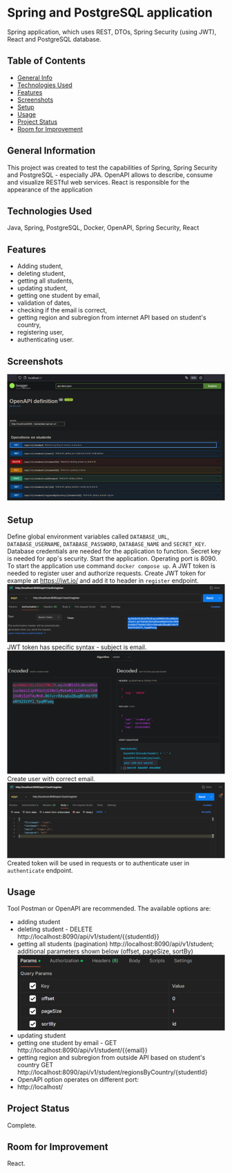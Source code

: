 # Spring and PostgreSQL application
Spring application, which uses REST, DTOs, Spring Security (using JWT), React and PostgreSQL database.

## Table of Contents
* [General Info](#general-information)
* [Technologies Used](#technologies-used)
* [Features](#features)
* [Screenshots](#screenshots)
* [Setup](#setup)
* [Usage](#usage)
* [Project Status](#project-status)
* [Room for Improvement](#room-for-improvement)


## General Information
This project was created to test the capabilities of Spring, Spring Security and PostgreSQL - especially JPA. 
OpenAPI allows to describe, consume and visualize RESTful web services.
React is responsible for the appearance of the application

## Technologies Used
Java, Spring, PostgreSQL, Docker, OpenAPI, Spring Security, React

## Features
- Adding student,
- deleting student,
- getting all students,
- updating student,
- getting one student by email,
- validation of dates,
- checking if the email is correct,
- getting region and subregion from internet API based on student's country,
- registering user,
- authenticating user.


## Screenshots
![img_1.png](img_1.png)

## Setup
Define global environment variables called `DATABASE_URL`, `DATABASE_USERNAME`, `DATABASE_PASSWORD`, `DATABASE_NAME` and `SECRET_KEY`.
Database credentials are needed for the application to function. Secret key is needed for app's security.
Start the application.
Operating port is 8090.
To start the application use command `docker compose up`.
A JWT token is needed to register user and authorize requests. Create JWT token for example at
https://jwt.io/ and add it to header in `register` endpoint. ![img_3.png](img_3.png) JWT token has specific syntax - subject is email. ![img_4.png](img_4.png) Create user with correct email.
![img_2.png](img_2.png)
Created token will be used in requests or to authenticate user in `authenticate` endpoint.

## Usage
Tool Postman or OpenAPI are recommended. The available options are:
- adding student
- deleting student - DELETE http://localhost:8090/api/v1/student/{{studentId}}
- getting all students (pagination) http://localhost:8090/api/v1/student; additional parameters shown below (offset, pageSize, sortBy) ![img_5.png](img_5.png)
- updating student
- getting one student by email - GET http://localhost:8090/api/v1/student/{{email}}
- getting region and subregion from outside API based on student's country GET http://localhost:8090/api/v1/student/regionsByCountry/{studentId}
- OpenAPI option operates on different port:
- http://localhost/

## Project Status
Complete.

## Room for Improvement
React.


